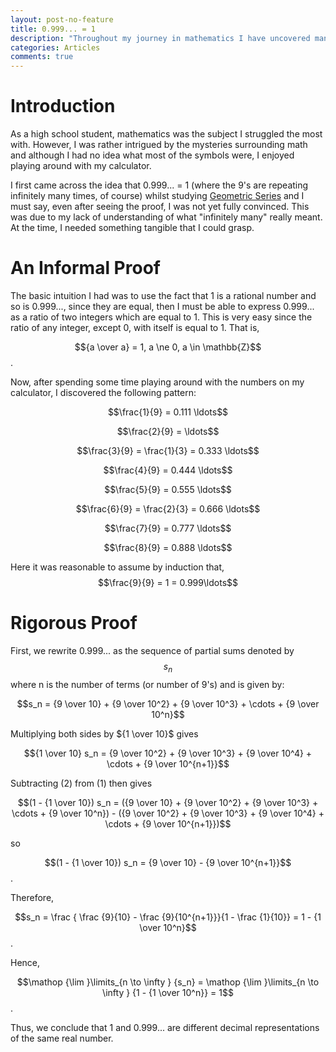 ```yaml
---
layout: post-no-feature
title: 0.999... = 1
description: "Throughout my journey in mathematics I have uncovered many surprising details about our reality. One of my first revelations was that 0.999... and 1 represent the same number."
categories: Articles
comments: true
---
```

# Introduction

As a high school student, mathematics was the subject I struggled the most with. However, I was rather intrigued by the mysteries surrounding math and although I had no idea what most of the symbols were, I enjoyed playing around with my calculator. 

I first came across the idea that 0.999... = 1 (where the 9's are repeating infinitely many times, of course) whilst studying [Geometric Series](http://mathworld.wolfram.com/GeometricSeries.html) and I must say, even after seeing the proof, I was not yet fully convinced. This was due to my lack of understanding of what "infinitely many" really meant. At the time, I needed something tangible that I could grasp. 

# An Informal Proof

The basic intuition I had was to use the fact that 1 is a rational number and so is 0.999..., since they are equal, then I must be able to express 0.999... as a ratio of two integers which are equal to 1. This is very easy since the ratio of any integer, except 0, with itself is equal to 1. That is, 

$${a \over a} = 1, a \ne 0, a \in \mathbb{Z}$$.

Now, after spending some time playing around with the numbers on my calculator, I discovered the following pattern:

$$\frac{1}{9} = 0.111 \ldots$$

$$\frac{2}{9} = \ldots$$

$$\frac{3}{9} = \frac{1}{3} = 0.333 \ldots$$

$$\frac{4}{9} = 0.444 \ldots$$

$$\frac{5}{9} = 0.555 \ldots$$

$$\frac{6}{9} = \frac{2}{3} = 0.666 \ldots$$

$$\frac{7}{9} = 0.777 \ldots$$

$$\frac{8}{9} = 0.888 \ldots$$

Here it was reasonable to assume by induction that,
$$\frac{9}{9} = 1 = 0.999\ldots$$

# Rigorous Proof

First, we rewrite 0.999... as the sequence of partial sums denoted by $$s_n$$ where n is the number of terms (or number of 9's) and is given by:

$$s_n = {9 \over 10} + {9 \over 10^2} + {9 \over 10^3} + \cdots + {9 \over 10^n}$$

Multiplying both sides by ${1 \over 10}$ gives

$${1 \over 10} s_n = {9 \over 10^2} + {9 \over 10^3} + {9 \over 10^4} + \cdots + {9 \over 10^{n+1}}$$

Subtracting $(2)$ from $(1)$ then gives

$$(1 - {1 \over 10}) s_n = ({9 \over 10} + {9 \over 10^2} + {9 \over 10^3} + \cdots + {9 \over 10^n}) - ({9 \over 10^2} + {9 \over 10^3} + {9 \over 10^4} + \cdots + {9 \over 10^{n+1}})$$

so

$$(1 - {1 \over 10}) s_n = {9 \over 10} - {9 \over 10^{n+1}}$$.

Therefore,

$$s_n = \frac { \frac {9}{10} - \frac {9}{10^{n+1}}}{1 - \frac {1}{10}} = 1 - {1 \over 10^n}$$.

Hence,

$$\mathop {\lim }\limits_{n \to \infty } {s_n} = \mathop {\lim }\limits_{n \to \infty } {1 - {1 \over 10^n}} = 1$$.

Thus, we conclude that 1 and 0.999... are different decimal representations of the same real number.

